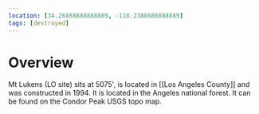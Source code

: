 ```yaml
---
location: [34.26888888888889, -118.2388888888889]
tags: [destroyed]
---
```


# Overview

Mt Lukens (LO site) sits at 5075', is located in [[Los Angeles County]] and was constructed in 1994. It is located in the Angeles national forest. It can be found on the Condor Peak USGS topo map.

